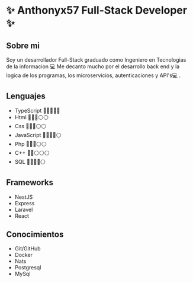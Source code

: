 # ✨ Anthonyx57 Full-Stack Developer ✨

## Sobre mi

Soy un desarrollador Full-Stack graduado como Ingeniero en Tecnologias de la informacion 💻 Me decanto mucho por el desarrollo back end y la logica de los programas, los microservicios, autenticaciones y API's💻 .

## Lenguajes 
- TypeScript  🔵🔵🔵🔵🔵
- Html        🔵🔵🔵⚪⚪
- Css         🔵🔵🔵⚪⚪
- JavaScript  🔵🔵🔵🔵⚪
- Php         🔵🔵🔵⚪⚪
- C++         🔵🔵⚪⚪⚪
- SQL         🔵🔵🔵🔵⚪
## Frameworks
- NestJS
- Express
- Laravel
- React
## Conocimientos
- Git/GitHub
- Docker
- Nats
- Postgresql
- MySql
  


<!--
**Anthonyx578/Anthonyx578** is a ✨ _special_ ✨ repository because its `README.md` (this file) appears on your GitHub profile.

Here are some ideas to get you started:

- 🔭 I’m currently working on ...
- 🌱 I’m currently learning ...
- 👯 I’m looking to collaborate on ...
- 🤔 I’m looking for help with ...
- 💬 Ask me about ...
- 📫 How to reach me: ...
- 😄 Pronouns: ...
- ⚡ Fun fact: ...
-->

